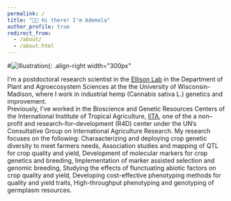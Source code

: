 ```yaml
---
permalink: /
title: "👋🏿 Hi there! I'm Ademola"
author_profile: true
redirect_from: 
  - /about/
  - /about.html
---
```





#![Illustration](https://www.google.com/url?sa=i&url=https%3A%2F%2Fbgri.cornell.edu%2Fdr-norman-#borlaug%2F&psig=AOvVaw1Ksoqdm9m1bLMyzeufE62n&ust=1741880532743000&source=images&cd=vfe&opi=89978449&ved=0CBEQjRxqFwoTCPix-ezwhIwDFQAAAAAdAAAAABAb){: .align-right width="300px"

I'm a postdoctoral research scientist in the 
[Ellison Lab](https://alternativecrops.horticulture.wisc.edu/staff/aina-ademola/) 
in the Department of Plant and Agroecosystem Sciences at the the University of Wisconsin-Madison, 
where I work in industrial hemp (Cannabis sativa L.) genetics and improvement.  
Previously, I've worked in the Bioscience and Genetic Resources Centers of the 
International Institute of Tropical Agriculture, [IITA](https://www.iita.org/research/genetic-resources/),
one of the a non–profit and research–for–development (R4D) center under the UN’s 
Consultative Group on International Agriculture Research. My research focuses on the following:
Charaacterizing and deploying crop genetic diversity to meet farmers needs,
Association studies and mapping of QTL for crop quality and yield,
Development of molecular markers for crop genetics and breeding,
Implementation of marker assisted selection and genomic breeding,
Studying the effects of flunctuating abiotic factors on crop quality and yield,
Developing cost-effective phenotyping methods for quality and yield traits,
High-throughput phenotyping and genotyping of germplasm resources.



